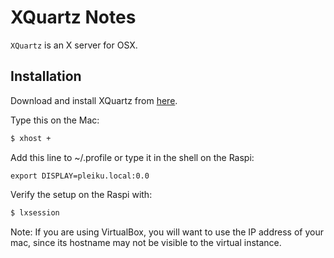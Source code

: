 # XQuartz Notes

`XQuartz` is an X server for OSX.

## Installation
Download and install XQuartz from [here](https://www.xquartz.org).

Type this on the Mac:
```bash
$ xhost + 
```
Add this line to ~/.profile or type it in the shell on the Raspi:
```
export DISPLAY=pleiku.local:0.0 
```

Verify the setup on the Raspi with:
```bash
$ lxsession
```

Note: If you are using VirtualBox, you will want to use the IP address
of your mac, since its hostname may not be visible to the virtual instance.


